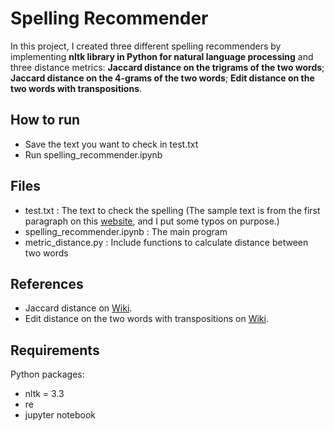 # Spelling Recommender

In this project, I created three different spelling recommenders by implementing **nltk library in Python for natural language processing** and three distance metrics: **Jaccard distance on the trigrams of the two words**; **Jaccard distance on the 4-grams of the two words**; **Edit distance on the two words with transpositions**.


## How to run
- Save the text you want to check in test.txt
- Run spelling_recommender.ipynb

## Files
- test.txt : The text to check the spelling
  (The sample text is from the first paragraph on this [website](https://en.wikipedia.org/wiki/News), and I put some typos on purpose.)
- spelling_recommender.ipynb : The main program
- metric_distance.py : Include functions to calculate distance between two words

## References
- Jaccard distance on [Wiki](https://en.wikipedia.org/wiki/Jaccard_index).
- Edit distance on the two words with transpositions on [Wiki](https://en.wikipedia.org/wiki/Damerau%E2%80%93Levenshtein_distance).


## Requirements

Python packages:

- nltk = 3.3
- re
- jupyter notebook
